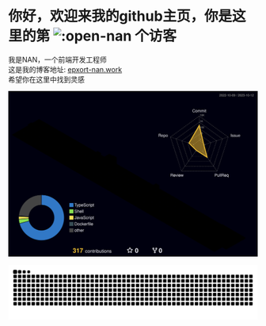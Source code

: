 # 你好，欢迎来我的github主页，你是这里的第 ![:open-nan](https://count.getloli.com/get/@:open-nan) 个访客
我是NAN，一个前端开发工程师  
这是我的博客地址: [epxort-nan.work](epxort-nan.work)  
希望你在这里中找到灵感  

<!-- [![Anurag's GitHub stats](https://github-readme-stats.vercel.app/api?username=anuraghazra)](https://github.com/anuraghazra/github-readme-stats) -->

![](./profile-3d-contrib/profile-night-rainbow.svg)

<picture>
  <source media="(prefers-color-scheme: dark)" srcset="https://raw.githubusercontent.com/open-nan/open-nan/output/github-contribution-grid-snake-dark.svg" />
  <source media="(prefers-color-scheme: light)" srcset="https://raw.githubusercontent.com/open-nan/open-nan/output/github-contribution-grid-snake.svg" />
  <img alt="github-snake" src="https://raw.githubusercontent.com/open-nan/open-nan/output/github-contribution-grid-snake.svg" />
</picture>
